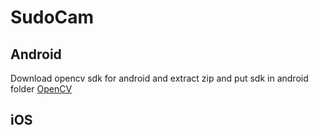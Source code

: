# SudoCam

## Android

Download opencv sdk for android and extract zip and put sdk in android folder
[OpenCV](https://opencv.org/releases/)

## iOS
